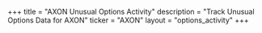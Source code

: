 +++
title = "AXON Unusual Options Activity"
description = "Track Unusual Options Data for AXON"
ticker = "AXON"
layout = "options_activity"
+++

